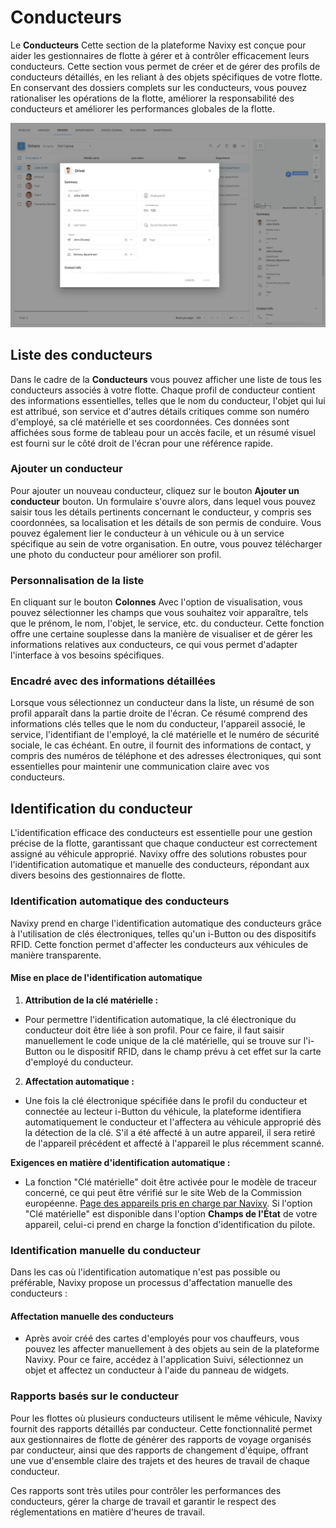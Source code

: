 # Conducteurs

Le **Conducteurs** Cette section de la plateforme Navixy est conçue pour aider les gestionnaires de flotte à gérer et à contrôler efficacement leurs conducteurs. Cette section vous permet de créer et de gérer des profils de conducteurs détaillés, en les reliant à des objets spécifiques de votre flotte. En conservant des dossiers complets sur les conducteurs, vous pouvez rationaliser les opérations de la flotte, améliorer la responsabilité des conducteurs et améliorer les performances globales de la flotte.

![image-20240814-180004.png](../../guide-de-litilizateur/gestion-du-parc-automobile/attachments/image-20240814-180004.png)

## Liste des conducteurs

Dans le cadre de la **Conducteurs** vous pouvez afficher une liste de tous les conducteurs associés à votre flotte. Chaque profil de conducteur contient des informations essentielles, telles que le nom du conducteur, l'objet qui lui est attribué, son service et d'autres détails critiques comme son numéro d'employé, sa clé matérielle et ses coordonnées. Ces données sont affichées sous forme de tableau pour un accès facile, et un résumé visuel est fourni sur le côté droit de l'écran pour une référence rapide.

### Ajouter un conducteur

Pour ajouter un nouveau conducteur, cliquez sur le bouton **Ajouter un conducteur** bouton. Un formulaire s'ouvre alors, dans lequel vous pouvez saisir tous les détails pertinents concernant le conducteur, y compris ses coordonnées, sa localisation et les détails de son permis de conduire. Vous pouvez également lier le conducteur à un véhicule ou à un service spécifique au sein de votre organisation. En outre, vous pouvez télécharger une photo du conducteur pour améliorer son profil.

### Personnalisation de la liste

En cliquant sur le bouton **Colonnes** Avec l'option de visualisation, vous pouvez sélectionner les champs que vous souhaitez voir apparaître, tels que le prénom, le nom, l'objet, le service, etc. du conducteur. Cette fonction offre une certaine souplesse dans la manière de visualiser et de gérer les informations relatives aux conducteurs, ce qui vous permet d'adapter l'interface à vos besoins spécifiques.

### Encadré avec des informations détaillées

Lorsque vous sélectionnez un conducteur dans la liste, un résumé de son profil apparaît dans la partie droite de l'écran. Ce résumé comprend des informations clés telles que le nom du conducteur, l'appareil associé, le service, l'identifiant de l'employé, la clé matérielle et le numéro de sécurité sociale, le cas échéant. En outre, il fournit des informations de contact, y compris des numéros de téléphone et des adresses électroniques, qui sont essentielles pour maintenir une communication claire avec vos conducteurs.

## Identification du conducteur

L'identification efficace des conducteurs est essentielle pour une gestion précise de la flotte, garantissant que chaque conducteur est correctement assigné au véhicule approprié. Navixy offre des solutions robustes pour l'identification automatique et manuelle des conducteurs, répondant aux divers besoins des gestionnaires de flotte.

### Identification automatique des conducteurs

Navixy prend en charge l'identification automatique des conducteurs grâce à l'utilisation de clés électroniques, telles qu'un i-Button ou des dispositifs RFID. Cette fonction permet d'affecter les conducteurs aux véhicules de manière transparente.

#### **Mise en place de l'identification automatique**

1. **Attribution de la clé matérielle :**

* Pour permettre l'identification automatique, la clé électronique du conducteur doit être liée à son profil. Pour ce faire, il faut saisir manuellement le code unique de la clé matérielle, qui se trouve sur l'i-Button ou le dispositif RFID, dans le champ prévu à cet effet sur la carte d'employé du conducteur.

2. **Affectation automatique :**

* Une fois la clé électronique spécifiée dans le profil du conducteur et connectée au lecteur i-Button du véhicule, la plateforme identifiera automatiquement le conducteur et l'affectera au véhicule approprié dès la détection de la clé. S'il a été affecté à un autre appareil, il sera retiré de l'appareil précédent et affecté à l'appareil le plus récemment scanné.

**Exigences en matière d'identification automatique :**

* La fonction "Clé matérielle" doit être activée pour le modèle de traceur concerné, ce qui peut être vérifié sur le site Web de la Commission européenne. [Page des appareils pris en charge par Navixy](https://www.navixy.com/devices/). Si l'option "Clé matérielle" est disponible dans l'option **Champs de l'État** de votre appareil, celui-ci prend en charge la fonction d'identification du pilote.

### Identification manuelle du conducteur

Dans les cas où l'identification automatique n'est pas possible ou préférable, Navixy propose un processus d'affectation manuelle des conducteurs :

#### Affectation manuelle des conducteurs

* Après avoir créé des cartes d'employés pour vos chauffeurs, vous pouvez les affecter manuellement à des objets au sein de la plateforme Navixy. Pour ce faire, accédez à l'application Suivi, sélectionnez un objet et affectez un conducteur à l'aide du panneau de widgets.

### Rapports basés sur le conducteur

Pour les flottes où plusieurs conducteurs utilisent le même véhicule, Navixy fournit des rapports détaillés par conducteur. Cette fonctionnalité permet aux gestionnaires de flotte de générer des rapports de voyage organisés par conducteur, ainsi que des rapports de changement d'équipe, offrant une vue d'ensemble claire des trajets et des heures de travail de chaque conducteur.

Ces rapports sont très utiles pour contrôler les performances des conducteurs, gérer la charge de travail et garantir le respect des réglementations en matière d'heures de travail.
